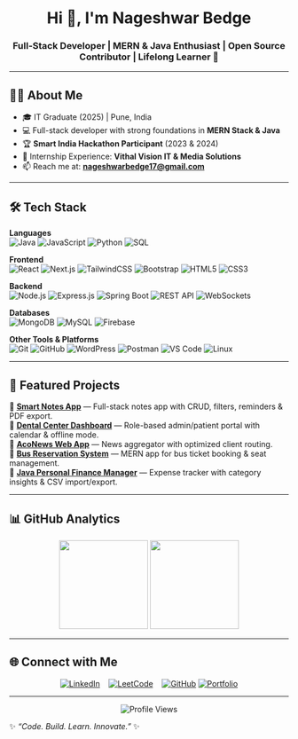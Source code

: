 <!-- Static Header -->
<h1 align="center">Hi 👋, I'm Nageshwar Bedge</h1>
<h3 align="center">Full-Stack Developer | MERN & Java Enthusiast | Open Source Contributor | Lifelong Learner 🚀</h3>

---

## 🙋‍♂️ About Me
- 🎓 IT Graduate (2025) | Pune, India  
- 💻 Full-stack developer with strong foundations in **MERN Stack & Java**  
- 🏆 **Smart India Hackathon Participant** (2023 & 2024)  
- 💼 Internship Experience: **Vithal Vision IT & Media Solutions**  
- 📫 Reach me at: **nageshwarbedge17@gmail.com**  

---

## 🛠️ Tech Stack

**Languages**  
![Java](https://img.shields.io/badge/Java-ED8B00?style=for-the-badge&logo=openjdk&logoColor=white) 
![JavaScript](https://img.shields.io/badge/JavaScript-F7E017?style=for-the-badge&logo=javascript&logoColor=black) 
![Python](https://img.shields.io/badge/Python-3776AB?style=for-the-badge&logo=python&logoColor=white)
![SQL](https://img.shields.io/badge/SQL-336791?style=for-the-badge&logo=postgresql&logoColor=white)  

**Frontend**  
![React](https://img.shields.io/badge/React-20232A?style=for-the-badge&logo=react&logoColor=61DAFB) 
![Next.js](https://img.shields.io/badge/Next.js-000000?style=for-the-badge&logo=nextdotjs&logoColor=white) 
![TailwindCSS](https://img.shields.io/badge/TailwindCSS-38B2AC?style=for-the-badge&logo=tailwind-css&logoColor=white) 
![Bootstrap](https://img.shields.io/badge/Bootstrap-7952B3?style=for-the-badge&logo=bootstrap&logoColor=white) 
![HTML5](https://img.shields.io/badge/HTML5-E34F26?style=for-the-badge&logo=html5&logoColor=white)
![CSS3](https://img.shields.io/badge/CSS3-1572B6?style=for-the-badge&logo=css3&logoColor=white)  

**Backend**  
![Node.js](https://img.shields.io/badge/Node.js-339933?style=for-the-badge&logo=node.js&logoColor=white) 
![Express.js](https://img.shields.io/badge/Express.js-000000?style=for-the-badge&logo=express&logoColor=white) 
![Spring Boot](https://img.shields.io/badge/SpringBoot-6DB33F?style=for-the-badge&logo=springboot&logoColor=white) 
![REST API](https://img.shields.io/badge/REST-API-FF6C37?style=for-the-badge) 
![WebSockets](https://img.shields.io/badge/WebSockets-0080FF?style=for-the-badge)  

**Databases**  
![MongoDB](https://img.shields.io/badge/MongoDB-4EA94B?style=for-the-badge&logo=mongodb&logoColor=white) ![MySQL](https://img.shields.io/badge/MySQL-005C84?style=for-the-badge&logo=mysql&logoColor=white) ![Firebase](https://img.shields.io/badge/Firebase-FFCA28?style=for-the-badge&logo=firebase&logoColor=black)


**Other Tools & Platforms**  
![Git](https://img.shields.io/badge/Git-F05032?style=for-the-badge&logo=git&logoColor=white) 
![GitHub](https://img.shields.io/badge/GitHub-181717?style=for-the-badge&logo=github&logoColor=white) 
![WordPress](https://img.shields.io/badge/WordPress-21759B?style=for-the-badge&logo=wordpress&logoColor=white) 
![Postman](https://img.shields.io/badge/Postman-FF6C37?style=for-the-badge&logo=postman&logoColor=white)
![VS Code](https://img.shields.io/badge/VS_Code-007ACC?style=for-the-badge&logo=visual-studio-code&logoColor=white)
![Linux](https://img.shields.io/badge/Linux-FCC624?style=for-the-badge&logo=linux&logoColor=black)

---


## 🌟 Featured Projects  

🔹 [**Smart Notes App**](https://github.com/Nageshwar-Bedge/SmartNoteApp) — Full-stack notes app with CRUD, filters, reminders & PDF export.  
🔹 [**Dental Center Dashboard**](https://github.com/Nageshwar-Bedge/dental-center-dashboard) — Role-based admin/patient portal with calendar & offline mode.  
🔹 [**AcoNews Web App**](https://github.com/Nageshwar-Bedge/AcoNews) — News aggregator with optimized client routing.  
🔹 [**Bus Reservation System**](https://github.com/Nageshwar-Bedge) — MERN app for bus ticket booking & seat management.  
🔹 [**Java Personal Finance Manager**](https://github.com/Nageshwar-Bedge/Personal-Finance-Manager) — Expense tracker with category insights & CSV import/export.  

---

## 📊 GitHub Analytics  

<p align="center">
  <img src="https://github-readme-stats.vercel.app/api?username=Nageshwar-Bedge&show_icons=true&theme=tokyonight" height="160"/>
  <img src="https://github-readme-streak-stats.herokuapp.com/?user=Nageshwar-Bedge&theme=tokyonight" height="160"/>
</p>

---

## 🌐 Connect with Me  

<p align="center">
  <a href="https://linkedin.com/in/bedge-nageshwar/"><img src="https://img.shields.io/badge/LinkedIn-0A66C2?style=for-the-badge&logo=linkedin&logoColor=white" alt="LinkedIn"></a>&nbsp;&nbsp;&nbsp;
  <a href="https://leetcode.com/u/nageshwar_bedge/"><img src="https://img.shields.io/badge/LeetCode-FFA116?style=for-the-badge&logo=leetcode&logoColor=black" alt="LeetCode"></a>&nbsp;&nbsp;&nbsp;
  <a href="https://github.com/Nageshwar-Bedge"><img src="https://img.shields.io/badge/GitHub-181717?style=for-the-badge&logo=github&logoColor=white" alt="GitHub"></a>
  <a href="https://nageshwar-portfolio.vercel.app/"><img src="https://img.shields.io/badge/Portfolio-FF5722?style=for-the-badge&logo=About.me&logoColor=white" alt="Portfolio"></a>

</p>

---

<p align="center">
  <img src="https://komarev.com/ghpvc/?username=Nageshwar-Bedge&label=Profile%20Views&color=0e75b6&style=flat" alt="Profile Views" />
</p>

✨ _“Code. Build. Learn. Innovate.”_ ✨
